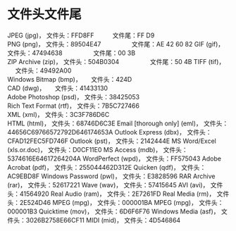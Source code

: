 # 文件头文件尾 #

JPEG (jpg)，                       文件头：FFD8FF　　　文件尾：FF D9　　　　　　　　　　　　　　　
PNG (png)，                       文件头：89504E47　　　　　文件尾：AE 42 60 82
GIF (gif)，                           文件头：47494638　　　　　文件尾：00 3B                                                                
ZIP Archive (zip)，               文件头：504B0304　　　　　文件尾：50 4B
TIFF (tif)，                           　  文件头：49492A00　　　　　　　　　　　　　　　　　　　　　
Windows Bitmap (bmp)，      　  文件头：424D　　　　　　　　　　　　　　　　　　　　　　　　
CAD (dwg)，                        　  文件头：41433130　　　　　　　　　　　　　　　　　　　　　　
Adobe Photoshop (psd)，          文件头：38425053　　　　　　　　　　　　　　　　　　　　　
Rich Text Format (rtf)，             文件头：7B5C727466　　　　　　　　　　　　　　　　　　　
XML (xml)，                              文件头：3C3F786D6C　　　　　　　　　　　　　　　　　　
HTML (html)，                           文件头：68746D6C3E
Email [thorough only] (eml)，     文件头：44656C69766572792D646174653A
Outlook Express (dbx)，            文件头：CFAD12FEC5FD746F
Outlook (pst)，                         文件头：2142444E
MS Word/Excel (xls.or.doc)，      文件头：D0CF11E0
MS Access (mdb)，                    文件头：5374616E64617264204A
WordPerfect (wpd)，                  文件头：FF575043
Adobe Acrobat (pdf)，               文件头：255044462D312E
Quicken (qdf)，                         文件头：AC9EBD8F
Windows Password (pwl)，         文件头：E3828596
RAR Archive (rar)，                    文件头：52617221
Wave (wav)，                            文件头：57415645
AVI (avi)，                                 文件头：41564920
Real Audio (ram)，                     文件头：2E7261FD
Real Media (rm)，                       文件头：2E524D46
MPEG (mpg)，                           文件头：000001BA
MPEG (mpg)，                           文件头：000001B3
Quicktime (mov)，                     文件头：6D6F6F76
Windows Media (asf)，               文件头：3026B2758E66CF11
MIDI (mid)，                              文件头：4D546864